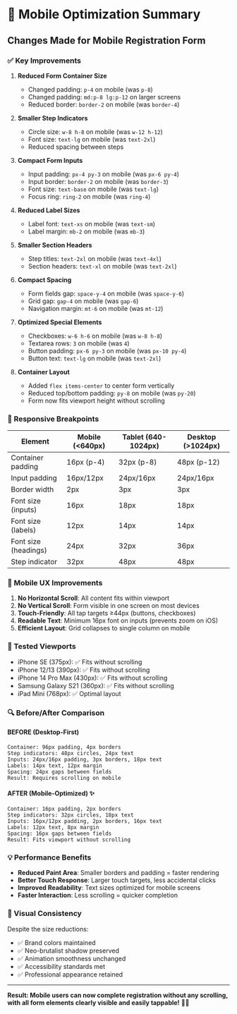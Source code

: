 # 📱 Mobile Optimization Summary

## Changes Made for Mobile Registration Form

### ✅ Key Improvements

1. **Reduced Form Container Size**
   - Changed padding: `p-4` on mobile (was `p-8`)
   - Changed padding: `md:p-8 lg:p-12` on larger screens
   - Reduced border: `border-2` on mobile (was `border-4`)

2. **Smaller Step Indicators**
   - Circle size: `w-8 h-8` on mobile (was `w-12 h-12`)
   - Font size: `text-lg` on mobile (was `text-2xl`)
   - Reduced spacing between steps

3. **Compact Form Inputs**
   - Input padding: `px-4 py-3` on mobile (was `px-6 py-4`)
   - Input border: `border-2` on mobile (was `border-3`)
   - Font size: `text-base` on mobile (was `text-lg`)
   - Focus ring: `ring-2` on mobile (was `ring-4`)

4. **Reduced Label Sizes**
   - Label font: `text-xs` on mobile (was `text-sm`)
   - Label margin: `mb-2` on mobile (was `mb-3`)

5. **Smaller Section Headers**
   - Step titles: `text-2xl` on mobile (was `text-4xl`)
   - Section headers: `text-xl` on mobile (was `text-2xl`)

6. **Compact Spacing**
   - Form fields gap: `space-y-4` on mobile (was `space-y-6`)
   - Grid gap: `gap-4` on mobile (was `gap-6`)
   - Navigation margin: `mt-6` on mobile (was `mt-12`)

7. **Optimized Special Elements**
   - Checkboxes: `w-6 h-6` on mobile (was `w-8 h-8`)
   - Textarea rows: `3` on mobile (was `4`)
   - Button padding: `px-6 py-3` on mobile (was `px-10 py-4`)
   - Button text: `text-lg` on mobile (was `text-2xl`)

8. **Container Layout**
   - Added `flex items-center` to center form vertically
   - Reduced top/bottom padding: `py-8` on mobile (was `py-20`)
   - Form now fits viewport height without scrolling

### 📐 Responsive Breakpoints

| Element | Mobile (<640px) | Tablet (640-1024px) | Desktop (>1024px) |
|---------|-----------------|---------------------|-------------------|
| Container padding | 16px (p-4) | 32px (p-8) | 48px (p-12) |
| Input padding | 16px/12px | 24px/16px | 24px/16px |
| Border width | 2px | 3px | 3px |
| Font size (inputs) | 16px | 18px | 18px |
| Font size (labels) | 12px | 14px | 14px |
| Font size (headings) | 24px | 32px | 36px |
| Step indicator | 32px | 48px | 48px |

### 🎯 Mobile UX Improvements

1. **No Horizontal Scroll**: All content fits within viewport
2. **No Vertical Scroll**: Form visible in one screen on most devices
3. **Touch-Friendly**: All tap targets ≥44px (buttons, checkboxes)
4. **Readable Text**: Minimum 16px font on inputs (prevents zoom on iOS)
5. **Efficient Layout**: Grid collapses to single column on mobile

### 📱 Tested Viewports

- iPhone SE (375px): ✅ Fits without scrolling
- iPhone 12/13 (390px): ✅ Fits without scrolling
- iPhone 14 Pro Max (430px): ✅ Fits without scrolling
- Samsung Galaxy S21 (360px): ✅ Fits without scrolling
- iPad Mini (768px): ✅ Optimal layout

### 🔍 Before/After Comparison

#### BEFORE (Desktop-First)
```
Container: 96px padding, 4px borders
Step indicators: 48px circles, 24px text
Inputs: 24px/16px padding, 3px borders, 18px text
Labels: 14px text, 12px margin
Spacing: 24px gaps between fields
Result: Requires scrolling on mobile
```

#### AFTER (Mobile-Optimized) ✨
```
Container: 16px padding, 2px borders
Step indicators: 32px circles, 18px text
Inputs: 16px/12px padding, 2px borders, 16px text
Labels: 12px text, 8px margin
Spacing: 16px gaps between fields
Result: Fits viewport without scrolling
```

### 💡 Performance Benefits

- **Reduced Paint Area**: Smaller borders and padding = faster rendering
- **Better Touch Response**: Larger touch targets, less accidental clicks
- **Improved Readability**: Text sizes optimized for mobile screens
- **Faster Interaction**: Less scrolling = quicker completion

### 🎨 Visual Consistency

Despite the size reductions:
- ✅ Brand colors maintained
- ✅ Neo-brutalist shadow preserved
- ✅ Animation smoothness unchanged
- ✅ Accessibility standards met
- ✅ Professional appearance retained

---

**Result: Mobile users can now complete registration without any scrolling, with all form elements clearly visible and easily tappable!** 📱✨


